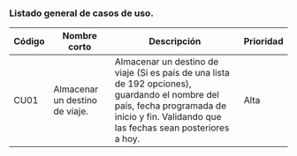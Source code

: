 ### Listado general de casos de uso. 

| Código| Nombre corto |Descripción | Prioridad | 
|-------------------------|---------------|--------------------------------|-------------------------|
| CU01 | Almacenar un destino de viaje. | Almacenar un destino de viaje (Si es país de una lista de 192 opciones), guardando el nombre del país, fecha programada de inicio y fin. Validando que las fechas sean posteriores a hoy.                | Alta | 
